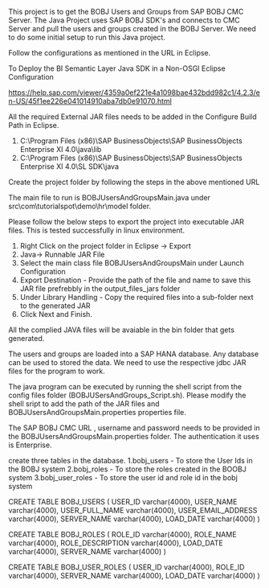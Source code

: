 This project is to get the BOBJ Users and Groups from SAP BOBJ CMC Server. The Java Project uses SAP BOBJ SDK's and connects to CMC Server and pull the users and groups created in the BOBJ Server. We need to do some initial setup to run this Java project.

Follow the configurations as mentioned in the URL in Eclipse.

To Deploy the BI Semantic Layer Java SDK in a Non-OSGI Eclipse Configuration

https://help.sap.com/viewer/4359a0ef221e4a1098bae432bdd982c1/4.2.3/en-US/45f1ee226e041014910aba7db0e91070.html

All the required External JAR files needs to be added in the Configure Build Path in Eclipse.

1. C:\Program Files (x86)\SAP BusinessObjects\SAP BusinessObjects Enterprise XI 4.0\java\lib
2. C:\Program Files (x86)\SAP BusinessObjects\SAP BusinessObjects Enterprise XI 4.0\SL SDK\java

Create the project folder by following the steps in the above mentioned URL

The main file to run is BOBJUsersAndGroupsMain.java under src\com\tutorialspot\demo\hr\model folder.

Please follow the below steps to export the project into executable JAR files. This is tested successfully in linux environment.
1. Right Click on the project folder in Eclipse -> Export
2. Java-> Runnable JAR File
3. Select the main class file BOBJUsersAndGroupsMain under Launch Configuration
4. Export Destination - Provide the path of the file and name to save this JAR file prefrebbly in the output_files_jars folder
5. Under Library Handling - Copy the required files into a sub-folder next to the generated JAR
6. Click Next and Finish.

All the complied JAVA files will be avaiable in the bin folder that gets generated.

The users and groups are loaded into a SAP HANA database. Any database can be used to stored the data. We need to use the respective jdbc JAR files for the program to work.

The java program can be executed by running the shell script from the config files folder (BOBJUSersAndGroups_Script.sh). Please modify the shell sript to add the path of the JAR files and BOBJUsersAndGroupsMain.properties properties file.

The SAP BOBJ CMC URL , username and  password needs to be provided in the BOBJUsersAndGroupsMain.properties folder. The authentication it uses is Enterprise.

create three tables in the database.
1.bobj_users - To store the User Ids in the BOBJ system
2.bobj_roles - To store the roles created in the BOOBJ system
3.bobj_user_roles - To store the user id and role id in the bobj system

CREATE TABLE BOBJ_USERS
(
USER_ID varchar(4000),
USER_NAME varchar(4000),
USER_FULL_NAME varchar(4000),
USER_EMAIL_ADDRESS varchar(4000),
SERVER_NAME varchar(4000),
LOAD_DATE varchar(4000)
)

CREATE TABLE BOBJ_ROLES
(
ROLE_ID varchar(4000),
ROLE_NAME varchar(4000),
ROLE_DESCRIPTION varchar(4000),
LOAD_DATE varchar(4000),
SERVER_NAME varchar(4000)
)


CREATE TABLE BOBJ_USER_ROLES
(
USER_ID varchar(4000),
ROLE_ID varchar(4000),
SERVER_NAME varchar(4000),
LOAD_DATE varchar(4000)
)





